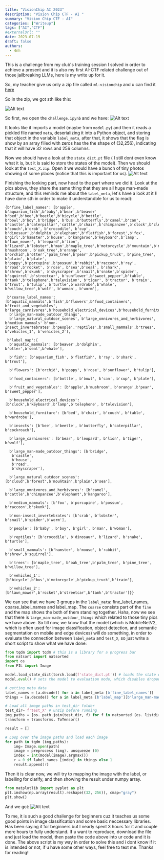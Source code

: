 ```yaml
---
title: "VisionChip AI 2023"
description: "Vision Chip CTF - AI "
summary: "Vision Chip CTF - AI"
categories: ["Writeup"]
tags: ["AI","CTF"]
#externalUrl: ""
date: 2023-07-19
draft: false
authors:
  - 4nh
---
```

This is a challenge from my club's training session I solved in order to achieve a present and it is also my first AI-CTF related challenge out of those jailbreaking LLMs, here is my write up for it.

So, my teacher give us only a zip file called ```ml-visionchip``` and u can find it [here](https://drive.google.com/file/d/1L00FeNeuSsRz0Mb0tzCf2u3O1Aqy4qvg/view?usp=sharing)

So in the zip, we got sth like this: 

![Alt text](image.png)


So first, we open the ```challenge.ipynb``` and we have:
![Alt text](image-1.png)

It looks like it imports a model (maybe from ```model.py```) and then it reads a pickled file named ```meta```, deserializing it into a Python object, and storing that object in the variable ```label_meta```, after that, it shows that the flag is show by an array filled with zeros has the the shape of (32,256), indicating that it will have 32 rows and 256 columns.

Now we should have a look at the ```state_dict.pt``` file ( I still dont even know what it is, but it is said to store the states of the model). Then we should look at the ```test_X.zip```. Open it we would have a bunch of tiny photos showing of some places (notice that this is important for us). 
![Alt text](cc-1.png)

Finishing the looking part, now head to the part where we did it. Look at the pics above, they share the same thing that they are all huge man-made structure, and this reminds me about the ```label_meta```, let's have a look at it (I have done sth in order to make it understandble for us to read):
```
{b'fine_label_names': [b'apple', b'aquarium_fish',b'baby',b'bear',b'beaver' b'bed',b'bee',b'beetle',b'bicycle',b'bottle', b'bowl',b'boy',b'bridge', b'bus',b'butterfly',b'camel',b'can', b'castle',b'caterpillar','cattle',b'chair',b'chimpanzee',b'clock',b'cloud',b'cockroach', b'couch',b'crab', b'crocodile', b'cup', b'dinosaur',b'dolphin',b'elephant',b'flatfish',b'forest',b'fox', b'girl',b'hamster',b'house', b'kangaroo',b'keyboard',b'lamp', b'lawn_mower', b'leopard',b'lion', b'lizard',b'lobster',b'man',b'maple_tree',b'motorcycle',b'mountain',b'mouse', b'mushroom', b'oak_tree',b'orange', b'orchid',b'otter','palm_tree',b'pear',b'pickup_truck', b'pine_tree', b'plain', b'plate', b'poppy',b'porcupine',b'possum',b'rabbit',b'raccoon',b'ray', b'road',b'rocket', b'rose', b'sea',b'seal', b'shark', b'shrew',b'skunk', b'skyscraper',b'snail',b'snake',b'spider', b'squirrel',b'streetcar', b'sunflower',b'sweet_pepper',b'table', b'tank',b'telephone',b'television', b'tiger', b'tractor', b'train', b'trout', b'tulip', b'turtle',b'wardrobe',b'whale', b'willow_tree',b'wolf', b'woman', b'worm'],
 
 b'coarse_label_names': [b'aquatic_mammals',b'fish',b'flowers',b'food_containers', b'fruit_and_vegetables', b'large_carnivores',b'household_electrical_devices',b'household_furniture',b'insects', 
  b'large_man-made_outdoor_things',
  b'large_natural_outdoor_scenes', b'large_omnivores_and_herbivores', b'medium_mammals' b'non-insect_invertebrates',b'people','reptiles',b'small_mammals',b'trees', b'vehicles_1', b'vehicles_2'],
 
 b'label_map':{
  b'aquatic_mammals': [b'beaver',b'dolphin', b'otter',b'seal',b'whale'],
  
  b'fish': [b'aquarium_fish', b'flatfish', b'ray', b'shark', b'trout'],
  
  b'flowers': [b'orchid', b'poppy', b'rose', b'sunflower', b'tulip'],
  
  b'food_containers': [b'bottle', b'bowl', b'can', b'cup', b'plate'],
  
  b'fruit_and_vegetables': [b'apple',b'mushroom', b'orange',b'pear', b'sweet_pepper'],

  b'household_electrical_devices': [b'clock',b'keyboard',b'lamp',b'telephone', b'television'],

  b'household_furniture': [b'bed', b'chair', b'couch', b'table', b'wardrobe'],

  b'insects': [b'bee', b'beetle', b'butterfly', b'caterpillar', b'cockroach'],

  b'large_carnivores': [b'bear', b'leopard', b'lion', b'tiger', b'wolf'],

  b'large_man-made_outdoor_things': [b'bridge',
   b'castle',
   b'house',
   b'road',
   b'skyscraper'],

  b'large_natural_outdoor_scenes': [b'cloud',b'forest',b'mountain',b'plain',b'sea'],

  b'large_omnivores_and_herbivores': [b'camel', b'cattle',b'chimpanzee',b'elephant',b'kangaroo'],

  b'medium_mammals': [b'fox', b'porcupine', b'possum', b'raccoon',b'skunk'],
  
  b'non-insect_invertebrates': [b'crab', b'lobster', b'snail',b'spider',b'worm'],
  
  b'people': [b'baby', b'boy', b'girl', b'man', b'woman'],
  
  b'reptiles': [b'crocodile', b'dinosaur', b'lizard', b'snake', b'turtle'],
  
  b'small_mammals': [b'hamster', b'mouse', b'rabbit', b'shrew',b'squirrel'],
 
  b'trees': [b'maple_tree', b'oak_tree',b'palm_tree', b'pine_tree', b'willow_tree'],

  b'vehicles_1': [b'bicycle',b'bus',b'motorcycle',b'pickup_truck',b'train'],
  
  b'vehicles_2': [b'lawn_mower',b'rocket',b'streetcar',b'tank',b'tractor']}}
```

We can see that we have 3 groups in the ```label_meta```: fine_label_names, coarse_label_names and label_map. The ```coarse``` consists part of the ```fine``` and the map shows the both of them standing together. Haha, now we see that there is ```large_man-made_outdoor_things``` which related to those tiny pics we have above. So till now, we know that the model (which is MobileNetV2, which is often used for image classification, object detection, and semantic segmentation on mobile and edge devices) will do something, in order to evaluate the connection between ```label_meta``` and ```test_X```, so just write a short script to show what we have done:

```python
from tqdm import tqdm # this is a library for a progress bar
from natsort import natsorted
import os
from PIL import Image

model.load_state_dict(torch.load(f'state_dict.pt')) # loads the state dictionary of a PyTorch model from a file named 'state_dict.pt'.
model.eval() # sets the model to evaluation mode, which disables dropout and batch normalization layers, ensuring consistent inference results.

# getting meta data
label_names = [a.decode() for a in label_meta [b'fine_label_names']]
things = [a.decode() for a in label_meta [b'label_map'][b'large_man-made_outdoor_things']]

# Load all image paths in test_dir folder
test_dir= f'test_X' # unzip before running
img_paths = [os. path.join(test_dir, f) for f in natsorted (os. listdir(test_dir))]
transform = transforms. ToTensor()

result = []

# Loop over the image paths and load each image
for path in tqdm (img_paths):
    img= Image.open(path)
    image = preprocess (img). unsqueeze (0)
    index = int(model(image).argmax())
    r = 0 if label_names [index] in things else 1
    result.append(r)
```
Then it is clear now, we will try to mapping the image with the label, or labelling for clarify, and then showing the result under numpy array.

```python
from matplotlib import pyplot as plt 
plt.imshow(np.array(result).reshape((32, 256)), cmap="gray")
plt.show()
```
And we got: 
![Alt text](image-2.png)

To me, it is such a good challenge for beginners cuz it teaches us some good points in image classification and some basic neccessary libraries. Has been saying it for beginners but I nearly spent 3 hours for it and couple more hours to fully understand. If u want to reproduce, download the file and just load the model, then paste the code above into ur code and it is done. The above script is my way in order to solve this and i dont know if it is intended or not, if u have some other ways, feel free to text me. Thanks for reading!